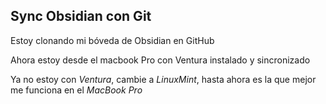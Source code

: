 ## Sync Obsidian con Git

Estoy clonando mi bóveda de Obsidian en GitHub

Ahora estoy desde el macbook Pro con Ventura instalado y sincronizado

Ya no estoy con *Ventura*, cambie a *LinuxMint*, hasta ahora es la que mejor me funciona en el   *_MacBook Pro_* 